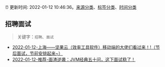 :alarm_clock: 更新时间: 2022-01-12 10:46:36。[来源分类](../README.md)、[标签分类](../TAGS.md)、[时间分类](../TIMELINE.md)

## 招聘面试


> 关键字：`招聘`、`面试`



- [2022-01-12-上海——坚果云（效率工具软件）移动端的大佬们看过来！!（节后面试，节前安排起来~）](https://www.v2ex.com/t/827866) 
- [2022-01-12-推荐-面渣逆袭：JVM经典五十问，这下面试稳了！](https://toutiao.io/k/wideaab) 